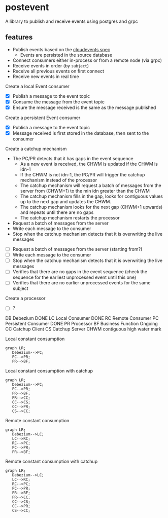 # postevent
A library to publish and receive events using postgres and grpc

## features
* Publish events based on the [cloudevents spec](https://github.com/cloudevents/spec/blob/main/cloudevents/spec.md)
  * Events are persisted in the source database
* Connect consumers either in-process or from a remote node (via grpc)
* Receive events in order (by `subject`)
* Receive all previous events on first connect
* Receive new events in real time 

Create a local Event consumer
- [x] Publish a message to the event topic
- [x] Consume the message from the event topic
- [x] Ensure the message received is the same as the message published

Create a persistent Event consumer
- [X] Publish a message to the event topic
- [X] Message received is first stored in the database, then sent to the consumer

Create a catchup mechanism
* The PC/PR detects that it has gaps in the event sequence
   * As a new event is received, the CHWM is updated if the CHWM is idn-1
   * If the CHWM is not idn-1, the PC/PR will trigger the catchup mechanism instead of the processor
   * The catchup mechanism will request a batch of messages from the server from (CHWM+1) to the min idn greater than the CHWM
   * The catchup mechanism fills in the gap, looks for contiguous values up to the next gap and updates the CHWM.
   * The catchup mechanism looks for the next gap (CHWM+1 upwards) and repeats until there are no gaps
   * The catchup mechanism restarts the processor 
* Request a batch of messages from the server
* Write each message to the consumer
* Stop when the catchup mechanism detects that it is overwriting the live messages
- [ ] Request a batch of messages from the server (starting from?)
- [ ] Write each message to the consumer
- [ ] Stop when the catchup mechanism detects that it is overwriting the live messages
- [ ] Verifies that there are no gaps in the event sequence (check the sequence for the earliest unprocessed event until this one)
- [ ] Verifies that there are no earlier unprocessed events for the same subject

Create a processor
- [ ] ?

DB Debezium DONE
LC Local Consumer DONE
RC Remote Consumer 
PC Persistent Consumer DONE
PR Processor 
BF Business Function Ongoing
CC Catchup Client 
CS Catchup Server
CHWM contiguous high water mark

Local constant consumption
```mermaid
graph LR;
   Debezium-->PC;
   PC-->PR;
   PR-->BF;
```

Local constant consumption with catchup
```mermaid
graph LR;
   Debezium-->PC;
   PC-->PR;
   PR-->BF;
   PR-->CC;
   CC-->CS;
   CC-->PR;
   CS-->CC;
```

Remote constant consumption
```mermaid
graph LR;
   Debezium-->LC;
   LC-->RC;
   RC-->PC;
   PC-->PR;
   PR-->BF;
```


Remote constant consumption with catchup
```mermaid
graph LR;
   Debezium-->LC;
   LC-->RC;
   RC-->PC;
   PC-->PR;
   PR-->BF;
   PR-->CC;
   CC-->CS;
   CC-->PR;
   CS-->CC;
```
